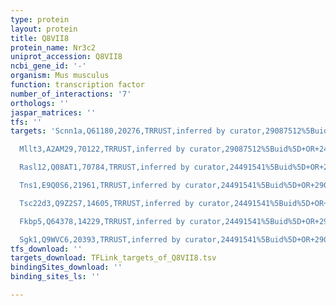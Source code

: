 ```yaml
---
type: protein
layout: protein
title: Q8VII8
protein_name: Nr3c2
uniprot_accession: Q8VII8
ncbi_gene_id: '-'
organism: Mus musculus
function: transcription factor
number_of_interactions: '7'
orthologs: ''
jaspar_matrices: ''
tfs: ''
targets: 'Scnn1a,Q61180,20276,TRRUST,inferred by curator,29087512%5Buid%5D+OR+24026182%5Buid%5D,Yes

  Mllt3,A2AM29,70122,TRRUST,inferred by curator,29087512%5Buid%5D+OR+24026182%5Buid%5D,Yes

  Rasl12,Q08AT1,70784,TRRUST,inferred by curator,24491541%5Buid%5D+OR+29087512%5Buid%5D,Yes

  Tns1,E9Q0S6,21961,TRRUST,inferred by curator,24491541%5Buid%5D+OR+29087512%5Buid%5D,Yes

  Tsc22d3,Q9Z2S7,14605,TRRUST,inferred by curator,24491541%5Buid%5D+OR+29087512%5Buid%5D,Yes

  Fkbp5,Q64378,14229,TRRUST,inferred by curator,24491541%5Buid%5D+OR+29087512%5Buid%5D,Yes

  Sgk1,Q9WVC6,20393,TRRUST,inferred by curator,24491541%5Buid%5D+OR+29087512%5Buid%5D,Yes'
tfs_download: ''
targets_download: TFLink_targets_of_Q8VII8.tsv
bindingSites_download: ''
binding_sites_ls: ''

---
```

